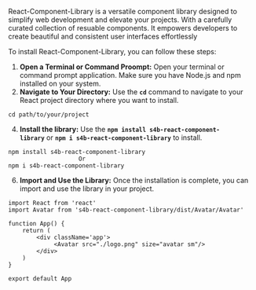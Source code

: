 React-Component-Library is a versatile component library designed to simplify web development and elevate your projects. With a carefully curated collection of resuable components. It empowers developers to create beautiful and consistent user interfaces effortlessly

To install React-Component-Library, you can follow these steps:

1.  **Open a Terminal or Command Proompt:** Open your terminal or command prompt application. Make sure you have Node.js and npm installed on your system.
2.  **Navigate to Your Directory:** Use the **`cd`** command to navigate to your React project directory where you want to install.

```
cd path/to/your/project
```

4.  **Install the library:** Use the **`npm install s4b-react-component-library`** or **`npm i s4b-react-component-library`** to install.

```
npm install s4b-react-component-library
                    Or
npm i s4b-react-component-library
```

6.  **Import and Use the Library:** Once the installation is complete, you can import and use the library in your project.

```
import React from 'react'
import Avatar from 's4b-react-component-library/dist/Avatar/Avatar'

function App() {
    return (
        <div className='app'>
             <Avatar src="./logo.png" size="avatar sm"/>
        </div>
    )
}

export default App

```